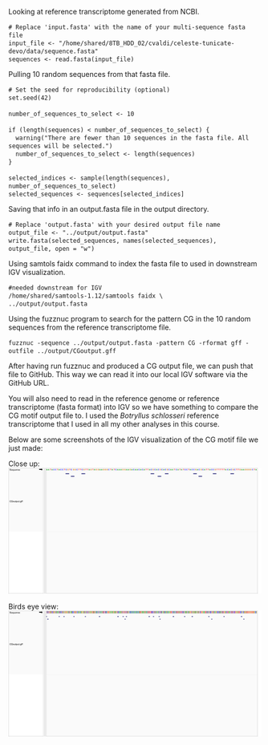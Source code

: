 Looking at reference transcriptome generated from NCBI.

    # Replace 'input.fasta' with the name of your multi-sequence fasta file
    input_file <- "/home/shared/8TB_HDD_02/cvaldi/celeste-tunicate-devo/data/sequence.fasta"
    sequences <- read.fasta(input_file)

Pulling 10 random sequences from that fasta file.

    # Set the seed for reproducibility (optional)
    set.seed(42)

    number_of_sequences_to_select <- 10

    if (length(sequences) < number_of_sequences_to_select) {
      warning("There are fewer than 10 sequences in the fasta file. All sequences will be selected.")
      number_of_sequences_to_select <- length(sequences)
    }

    selected_indices <- sample(length(sequences), number_of_sequences_to_select)
    selected_sequences <- sequences[selected_indices]

Saving that info in an output.fasta file in the output directory.

    # Replace 'output.fasta' with your desired output file name
    output_file <- "../output/output.fasta"
    write.fasta(selected_sequences, names(selected_sequences), output_file, open = "w")

Using samtols faidx command to index the fasta file to used in
downstream IGV visualization.

    #needed downstream for IGV
    /home/shared/samtools-1.12/samtools faidx \
    ../output/output.fasta

Using the fuzznuc program to search for the pattern CG in the 10 random
sequences from the reference transcriptome file.

    fuzznuc -sequence ../output/output.fasta -pattern CG -rformat gff -outfile ../output/CGoutput.gff

After having run fuzznuc and produced a CG output file, we can push that
file to GitHub. This way we can read it into our local IGV software via
the GitHub URL.

You will also need to read in the reference genome or reference
transcriptome (fasta format) into IGV so we have something to compare
the CG motif output file to. I used the *Botryllus schlosseri* reference
transcriptome that I used in all my other analyses in this course.

Below are some screenshots of the IGV visualization of the CG motif file
we just made:

Close up:
![](https://github.com/course-fish546-2023/celeste-coursework/blob/main/assignments/close_up_igv.png?raw=true)

Birds eye view:
![](https://github.com/course-fish546-2023/celeste-coursework/blob/main/assignments/igv_panel.png?raw=true)
